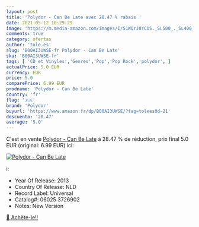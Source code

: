 ```yaml
---
layout: post
title: 'Polydor - Can Be Late avec 28.47 % rabais '
date: 2021-05-12 10:29:29
image: 'https://m.media-amazon.com/images/I/51WQrJ8YCOS._SL500_._SL400_.jpg'
comments: true
category: ofertas
author: 'tole.es'
slug: 'B00AI3UWSE-fr Polydor - Can Be Late'
sku: 'B00AI3UWSE-fr'
tags: [ 'CD et Vinyles','Genres','Pop','Pop Rock','polydor', ]
actualPrice: 5.0 EUR
currency: EUR
price: 5.0
comparePrice: 6.99 EUR
prodname: 'Polydor - Can Be Late'
country: 'fr'
flag: '🇫🇷'
brand: 'Polydor'
buyurl: 'https://www.amazon.fr/dp/B00AI3UWSE/?tag=tolees0d-21'
descuento: '28.47'
average: '5.0'
---
```


C'est en vente [Polydor - Can Be Late](https://www.amazon.fr/dp/B00AI3UWSE/?tag=tolees0d-21)  à  28.47 % de réduction, prix final  5.0 EUR (original: 6.99 EUR) ici:

[![Polydor - Can Be Late](https://m.media-amazon.com/images/I/51WQrJ8YCOS._SL500_._SL400_.jpg)](https://www.amazon.fr/dp/B00AI3UWSE/?tag=tolees0d-21)

ℹ️:

- Year Of Release: 2013
- Country Of Release: NLD
- Record Label: Universal
- Catalog#: 06025 3726902
- Notes: New Version

[🛒 Achète-le!!](https://www.amazon.fr/dp/B00AI3UWSE/?tag=tolees0d-21)
